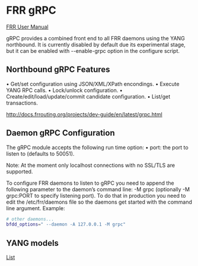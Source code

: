 # FRR gRPC

[FRR User Manual](https://docs.frrouting.org/_/downloads/en/latest/pdf/)

gRPC provides a combined front end to all FRR daemons using the YANG northbound. It is currently disabled by
default due its experimental stage, but it can be enabled with --enable-grpc option in the configure script.

## Northbound gRPC Features
• Get/set configuration using JSON/XML/XPath encondings.
• Execute YANG RPC calls.
• Lock/unlock configuration.
• Create/edit/load/update/commit candidate configuration.
• List/get transactions.

http://docs.frrouting.org/projects/dev-guide/en/latest/grpc.html


## Daemon gRPC Configuration
The gRPC module accepts the following run time option:
• port: the port to listen to (defaults to 50051).

Note: At the moment only localhost connections with no SSL/TLS are supported.

To configure FRR daemons to listen to gRPC you need to append the following parameter to the daemon’s command
line: -M grpc (optionally -M grpc:PORT to specify listening port).
To do that in production you need to edit the /etc/frr/daemons file so the daemons get started with the command
line argument. Example:

```bash
# other daemons...
bfdd_options=" --daemon -A 127.0.0.1 -M grpc"
```

## YANG models

[List](https://github.com/FRRouting/frr/tree/master/yang)